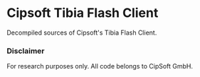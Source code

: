 # Cipsoft Tibia Flash Client
Decompiled sources of Cipsoft's Tibia Flash Client.

### Disclaimer
For research purposes only. All code belongs to CipSoft GmbH.
